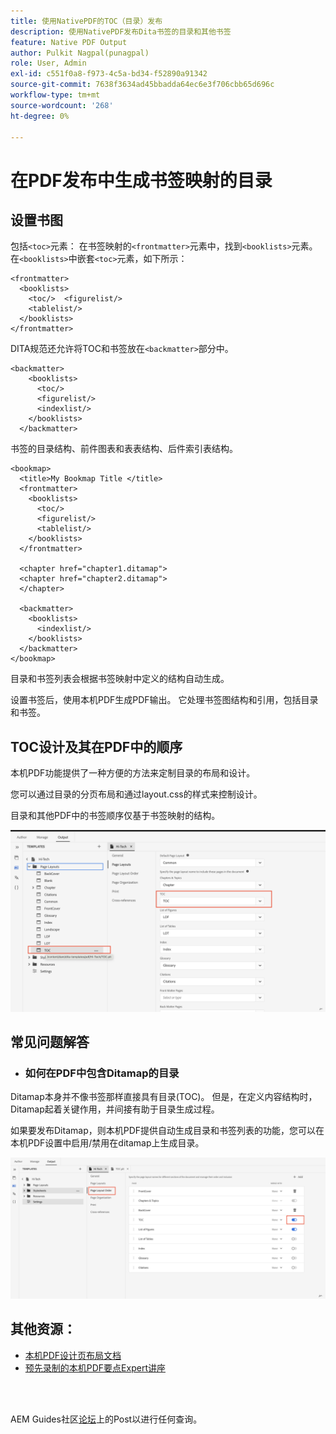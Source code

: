 ```yaml
---
title: 使用NativePDF的TOC（目录）发布
description: 使用NativePDF发布Dita书签的目录和其他书签
feature: Native PDF Output
author: Pulkit Nagpal(punagpal)
role: User, Admin
exl-id: c551f0a8-f973-4c5a-bd34-f52890a91342
source-git-commit: 7638f3634ad45bbadda64ec6e3f706cbb65d696c
workflow-type: tm+mt
source-wordcount: '268'
ht-degree: 0%

---
```


# 在PDF发布中生成书签映射的目录

## 设置书图

包括`<toc>`元素：
在书签映射的`<frontmatter>`元素中，找到`<booklists>`元素。  在`<booklists>`中嵌套`<toc>`元素，如下所示：

```
<frontmatter>
  <booklists>
    <toc/>  <figurelist/>
    <tablelist/>
  </booklists>
</frontmatter>
```

DITA规范还允许将TOC和书签放在`<backmatter>`部分中。


```
<backmatter>
    <booklists>
      <toc/>
      <figurelist/>
      <indexlist/>
    </booklists>
  </backmatter>
```

书签的目录结构、前件图表和表表结构、后件索引表结构。

```
<bookmap>
  <title>My Bookmap Title </title>
  <frontmatter>
    <booklists>
      <toc/>
      <figurelist/>
      <tablelist/>
    </booklists>
  </frontmatter>

  <chapter href="chapter1.ditamap">
  <chapter href="chapter2.ditamap">
  </chapter>

  <backmatter>
    <booklists>
      <indexlist/>
    </booklists>
  </backmatter>
</bookmap>
```

目录和书签列表会根据书签映射中定义的结构自动生成。

设置书签后，使用本机PDF生成PDF输出。 它处理书签图结构和引用，包括目录和书签。

## TOC设计及其在PDF中的顺序

本机PDF功能提供了一种方便的方法来定制目录的布局和设计。

您可以通过目录的分页布局和通过layout.css的样式来控制设计。

目录和其他PDF中的书签顺序仅基于书签映射的结构。

![目录](../assets/publishing/toc.png)


## 常见问题解答

- ### 如何在PDF中包含Ditamap的目录

Ditamap本身并不像书签那样直接具有目录(TOC)。 但是，在定义内容结构时，Ditamap起着关键作用，并间接有助于目录生成过程。

如果要发布Ditamap，则本机PDF提供自动生成目录和书签列表的功能，您可以在本机PDF设置中启用/禁用在ditamap上生成目录。

![启用禁用目录](../assets/publishing/pageorder.png)

## 其他资源：

- [本机PDF设计页布局文档](https://experienceleague.adobe.com/en/docs/experience-manager-guides/using/install-guide/on-prem-ig/output-gen-config/config-native-pdf-publish/design-page-layout)
- [预先录制的本机PDF要点Expert讲座](https://experienceleague.adobe.com/en/docs/experience-manager-guides/using/knowledge-base/expert-session/native-pdf-publishing-essentials-feb23)

<br>
<br>

AEM Guides社区[论坛](https://experienceleaguecommunities.adobe.com/t5/experience-manager-guides/ct-p/aem-xml-documentation)上的Post以进行任何查询。



